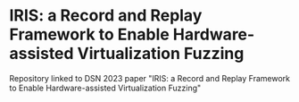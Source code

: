 # IRIS: a Record and Replay Framework to Enable Hardware-assisted Virtualization Fuzzing
Repository linked to DSN 2023 paper "IRIS: a Record and Replay Framework to Enable Hardware-assisted Virtualization Fuzzing"
